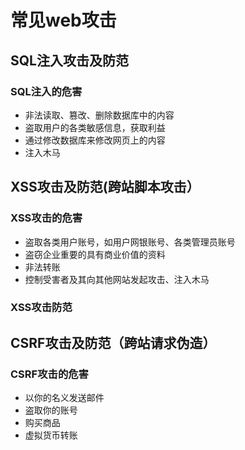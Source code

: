 # 常见web攻击

## SQL注入攻击及防范
### SQL注入的危害
* 非法读取、篡改、删除数据库中的内容
* 盗取用户的各类敏感信息，获取利益
* 通过修改数据库来修改网页上的内容
* 注入木马

## XSS攻击及防范(跨站脚本攻击）
### XSS攻击的危害
* 盗取各类用户账号，如用户网银账号、各类管理员账号
* 盗窃企业重要的具有商业价值的资料
* 非法转账
* 控制受害者及其向其他网站发起攻击、注入木马
### XSS攻击防范
## CSRF攻击及防范（跨站请求伪造）
### CSRF攻击的危害
* 以你的名义发送邮件
* 盗取你的账号
* 购买商品
* 虚拟货币转账


